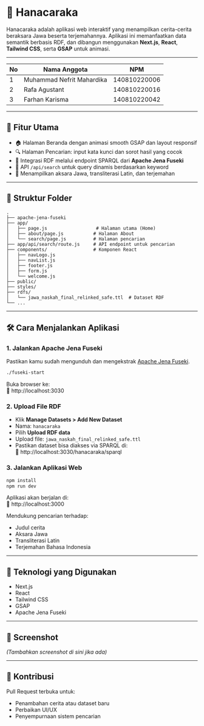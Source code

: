 # 🪷 Hanacaraka

Hanacaraka adalah aplikasi web interaktif yang menampilkan cerita-cerita beraksara Jawa beserta terjemahannya. Aplikasi ini memanfaatkan data semantik berbasis RDF, dan dibangun menggunakan **Next.js**, **React**, **Tailwind CSS**, serta **GSAP** untuk animasi.

---

| No | Nama Anggota         | NPM          |
|----|----------------------|----------------------------|
| 1  | Muhammad Nefrit Mahardika | 140810220006     |
| 2  | Rafa Agustant   | 140810220016  |
| 3  | Farhan Karisma | 140810220042            |

---

## 🚀 Fitur Utama

- 🏠 Halaman Beranda dengan animasi smooth GSAP dan layout responsif  
- 🔍 Halaman Pencarian: input kata kunci dan sorot hasil yang cocok  
- 🔗 Integrasi RDF melalui endpoint SPARQL dari **Apache Jena Fuseki**  
- 📡 API `/api/search` untuk query dinamis berdasarkan keyword  
- 📖 Menampilkan aksara Jawa, transliterasi Latin, dan terjemahan  

---


## 📂 Struktur Folder

```
.
├── apache-jena-fuseki
├── app/
│   ├── page.js                  # Halaman utama (Home)
│   ├── about/page.js           # Halaman About
│   └── search/page.js          # Halaman pencarian
├── app/api/search/route.js     # API endpoint untuk pencarian
├── components/                 # Komponen React
│   ├── navLogo.js
│   ├── navList.js
│   ├── footer.js
│   ├── form.js
│   └── welcome.js
├── public/
├── styles/
├── rdfs/
│   └── jawa_naskah_final_relinked_safe.ttl  # Dataset RDF
└── ...
```

---

## 🛠️ Cara Menjalankan Aplikasi

### 1. Jalankan Apache Jena Fuseki

Pastikan kamu sudah mengunduh dan mengekstrak [Apache Jena Fuseki](https://jena.apache.org/documentation/fuseki2/).

```bash
./fuseki-start
```

Buka browser ke:  
🔗 http://localhost:3030

### 2. Upload File RDF

- Klik **Manage Datasets > Add New Dataset**
- Nama: `hanacaraka`
- Pilih **Upload RDF data**
- Upload file: `jawa_naskah_final_relinked_safe.ttl`
- Pastikan dataset bisa diakses via SPARQL di:  
  🔗 http://localhost:3030/hanacaraka/sparql

### 3. Jalankan Aplikasi Web

```bash
npm install
npm run dev
```

Aplikasi akan berjalan di:  
🔗 http://localhost:3000  

Mendukung pencarian terhadap:
- Judul cerita
- Aksara Jawa
- Transliterasi Latin
- Terjemahan Bahasa Indonesia

---

## 🧱 Teknologi yang Digunakan

- Next.js  
- React  
- Tailwind CSS  
- GSAP  
- Apache Jena Fuseki  

---

## 📸 Screenshot

*(Tambahkan screenshot di sini jika ada)*

---

## 🤝 Kontribusi

Pull Request terbuka untuk:
- Penambahan cerita atau dataset baru
- Perbaikan UI/UX
- Penyempurnaan sistem pencarian
